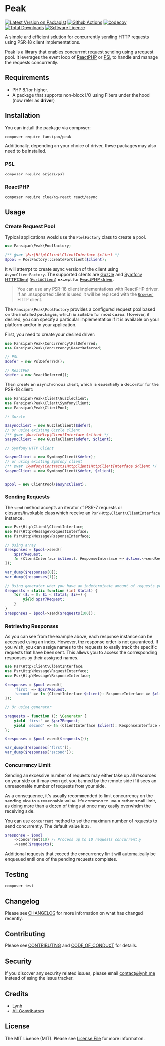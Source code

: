 
# Peak

[![Latest Version on Packagist][ico-version]][link-packagist]
[![Github Actions][ico-gh-actions]][link-gh-actions]
[![Codecov][ico-codecov]][link-codecov]
[![Total Downloads][ico-downloads]][link-downloads]
[![Software License][ico-license]](LICENSE.md)

A simple and efficient solution for concurrently sending HTTP requests using PSR-18 client implementations.

Peak is a library that enables concurrent request sending using a request pool. It leverages the event loop of [ReactPHP](https://github.com/reactphp) or [PSL](https://github.com/azjezz/psl) to handle and manage the requests concurrently.

## Requirements

- PHP 8.1 or higher.
- A package that supports non-block I/O using Fibers under the hood (now refer as **driver**).

## Installation

You can install the package via composer:

```bash
composer require fansipan/peak
```

Additionally, depending on your choice of driver, these packages may also need to be installed.

### PSL

```bash
composer require azjezz/psl
```

### ReactPHP

```bash
composer require clue/mq-react react/async
```

## Usage

### Create Request Pool

Typical applications would use the `PoolFactory` class to create a pool.

```php
use Fansipan\Peak\PoolFactory;

/** @var \Psr\Http\Client\ClientInterface $client */
$pool = PoolFactory::createForClient($client);
```

It will attempt to create async version of the client using `AsyncClientFactory`. The supported clients are [Guzzle](https://github.com/guzzle/guzzle) and [Symfony HTTPClient](https://github.com/symfony/http-client) ([`Psr18Client`](https://symfony.com/doc/current/http_client.html#psr-18-and-psr-17)) except for [ReactPHP driver](#reactphp).

> You can use any PSR-18 client implementations with ReactPHP driver. If an unsupported client is used, it will be replaced with the [`Browser`](https://github.com/reactphp/http#browser) HTTP client.

The `Fansipan\Peak\PoolFactory` provides a configured request pool based on the installed packages, which is suitable for most cases. However, if desired, you can specify a particular implementation if it is available on your platform and/or in your application.

First, you need to create your desired driver:

```php
use Fansipan\Peak\Concurrency\PslDeferred;
use Fansipan\Peak\Concurrency\ReactDeferred;

// PSL
$defer = new PslDeferred();

// ReactPHP
$defer = new ReactDeferred();
```

Then create an asynchronous client, which is essentially a decorator for the PSR-18 client:

```php
use Fansipan\Peak\Client\GuzzleClient;
use Fansipan\Peak\Client\SymfonyClient;
use Fansipan\Peak\ClientPool;

// Guzzle

$asyncClient = new GuzzleClient($defer);
// or using existing Guzzle client
/** @var \GuzzleHttp\ClientInterface $client */
$asyncClient = new GuzzleClient($defer, $client);

// Symfony HTTP Client

$asyncClient = new SymfonyClient($defer);
// or using existing Symfony client
/** @var \Symfony\Contracts\HttpClient\HttpClientInterface $client */
$asyncClient = new SymfonyClient($defer, $client);


$pool = new ClientPool($asyncClient);
```

### Sending Requests

The `send` method accepts an iterator of PSR-7 requests or closures/invokable class which receive an `Psr\Http\Client\ClientInterface` instance.

```php
use Psr\Http\Client\ClientInterface;
use Psr\Http\Message\RequestInterface;
use Psr\Http\Message\ResponseInterface;

// Using array
$responses = $pool->send([
    $psr7Request,
    fn (ClientInterface $client): ResponseInterface => $client->sendRequest($psr7Request),
]);

var_dump($responses[0]);
var_dump($responses[1]);

// Using generator when you have an indeterminate amount of requests you wish to send
$requests = static function (int $total) {
    for ($i = 0; $i < $total; $i++) {
        yield $psr7Request;
    }
}
$responses = $pool->send($requests(100));
```

### Retrieving Responses

As you can see from the example above, each response instance can be accessed using an index. However, the response order is not guaranteed. If you wish, you can assign names to the requests to easily track the specific requests that have been sent. This allows you to access the corresponding responses by their assigned names.

```php
use Psr\Http\Client\ClientInterface;
use Psr\Http\Message\RequestInterface;
use Psr\Http\Message\ResponseInterface;

$responses = $pool->send([
    'first' => $psr7Request,
    'second' => fn (ClientInterface $client): ResponseInterface => $client->sendRequest($psr7Request),
]);

// Or using generator

$requests = function (): \Generator {
    yield 'first' => $psr7Request;
    yield 'second' => fn (ClientInterface $client): ResponseInterface => $client->sendRequest($psr7Request);
};

$responses = $pool->send($requests());

var_dump($responses['first']);
var_dump($responses['second']);
```

### Concurrency Limit

Sending an excessive number of requests may either take up all resources on your side or it may even get you banned by the remote side if it sees an unreasonable number of requests from your side.

As a consequence, it's usually recommended to limit concurrency on the sending side to a reasonable value. It's common to use a rather small limit, as doing more than a dozen of things at once may easily overwhelm the receiving side.

You can use `concurrent` method to set the maximum number of requests to send concurrently. The default value is `25`.

```php
$response = $pool
    ->concurrent(10) // Process up to 10 requests concurrently
    ->send($requests);
```

Additional requests that exceed the concurrency limit will automatically be enqueued until one of the pending requests completes.

## Testing

```bash
composer test
```

## Changelog

Please see [CHANGELOG](CHANGELOG.md) for more information on what has changed recently.

## Contributing

Please see [CONTRIBUTING](CONTRIBUTING.md) and [CODE_OF_CONDUCT](CODE_OF_CONDUCT.md) for details.

## Security

If you discover any security related issues, please email contact@lynh.me instead of using the issue tracker.

## Credits

- [Lynh](https://github.com/jenky)
- [All Contributors](../../contributors)

## License

The MIT License (MIT). Please see [License File](LICENSE.md) for more information.

[ico-version]: https://img.shields.io/packagist/v/fansipan/peak.svg?style=for-the-badge
[ico-license]: https://img.shields.io/badge/license-MIT-brightgreen.svg?style=for-the-badge
[ico-gh-actions]: https://img.shields.io/github/actions/workflow/status/phanxipang/peak/testing.yml?branch=main&label=actions&logo=github&style=for-the-badge
[ico-codecov]: https://img.shields.io/codecov/c/github/phanxipang/peak?logo=codecov&style=for-the-badge
[ico-downloads]: https://img.shields.io/packagist/dt/fansipan/peak.svg?style=for-the-badge

[link-packagist]: https://packagist.org/packages/phanxipang/peak
[link-gh-actions]: https://github.com/phanxipang/peak
[link-codecov]: https://codecov.io/gh/phanxipang/peak
[link-downloads]: https://packagist.org/packages/fansipan/peak

